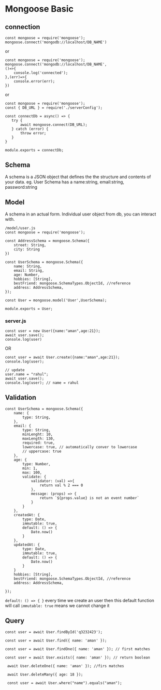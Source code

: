 # Mongoose Basic
## connection
```
const mongoose = require('mongoose');
mongoose.connect('mongodb://localhost/DB_NAME')
 ```
or
```
const mongoose = require('mongoose');
mongoose.connect('mongodb://localhost/DB_NAME',
()=>{
    console.log('connected');
},(err)=>{
    console.error(err);
})
 ```

 or
 ```
const mongoose = require('mongoose');
const { DB_URL } = require('./serverConfig');

const connectDb = async() => {
    try {
        await mongoose.connect(DB_URL);
    } catch (error) {
        throw error;
    }
}

module.exports = connectDb;
 ```

## Schema 
A schema is a JSON object that defines the the structure and contents of your data.
eg. User Schema has a name:string, email:string, password:string

## Model
A schema in an actual form. Individual user object from db, you can interact with.

```
/model/user.js
const mongoose = require('mongoose');

const AddressSchema = mongoose.Schema({
    street: String,
    city: String
})

const UserSchema = mongoose.Schema({
    name: String,
    email: String,
    age: Number,
    hobbies: [String],
    bestFriend: mongoose.SchemaTypes.ObjectId, //reference
    address: AddressSchema,
});

const User = mongoose.model('User',UserSchema);

module.exports = User;
```

### server.js

```
const user = new User({name:"aman",age:21});
await user.save();
console.log(user)
```

OR 

```
const user = await User.create({name:"aman",age:21});
console.log(user);

// update
user.name = "rahul";
await user.save();
console.log(user); // name = rahul
```
 

## Validation
```
const UserSchema = mongoose.Schema({
    name: {
        type: String,
    },
    email: {
        type: String,
        minLenght: 10,
        maxLength: 130,
        required: true,
        lowercase: true, // automatically conver to lowercase
        // uppercase: true
    },
    age: {
        type: Number,
        min: 1,
        max: 100,
        validate: {
            validator: (val) =>{
                return val % 2 === 0 
            },
            message: (props) => {
                return `${props.value} is not an event number`
            }
        }
    },
    createdAt: {
        type: Date,
        immutable: true,  
        default: () => {
            Date.now()
        }
    },
    updatedAt: {
        type: Date,
        immutable: true,
        default: () => {
            Date.now()
        }
    }
    hobbies: [String],
    bestFriend: mongoose.SchemaTypes.ObjectId, //reference
    address: AddressSchema,

});

```

``` default: () => { } ``` every time we create an user then this default function will call
``` immutable: true ``` means we cannot change it

## Query

```
const user = await User.findById('q3232423');
```
```
const user = await User.find({ name: 'aman' }); 
```
```
const user = await User.findOne({ name: 'aman' }); // first matches
```
```
const user = await User.exists({ name: 'aman' }); // return boolean 
```
```
 await User.deleteOne({ name: 'aman' }); //firs matches 
```
```
 await User.deleteMany({ age: 18 }); 
```
```
 const user = await User.where("name").equals("aman"); 
```